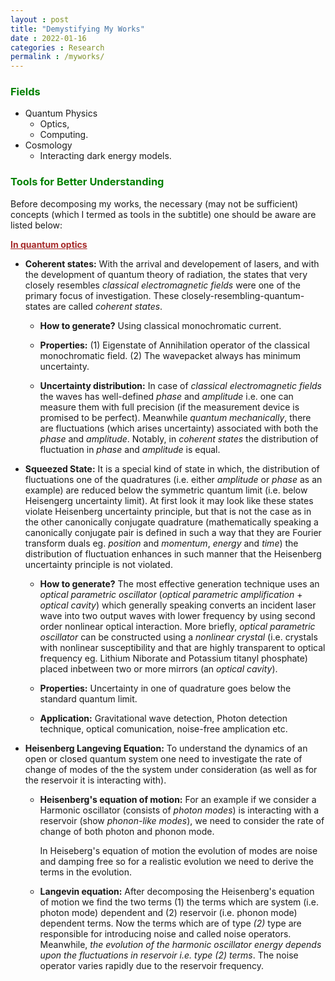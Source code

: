 ```yaml
---
layout : post
title: "Demystifying My Works"
date : 2022-01-16
categories : Research
permalink : /myworks/
---
```


### <span style="color:green"> **Fields** </span>
- Quantum Physics
    - Optics,
    - Computing.
- Cosmology
    - Interacting dark energy models.

### <span style="color:green"> **Tools for Better Understanding** </span>
Before decomposing my works, the necessary (may not be sufficient) concepts (which I termed as tools in the subtitle) one should be aware are listed below:
 
<span style="color:brown"> **<u> In quantum optics </u>** </span>

- **Coherent states:** With the arrival and developement of lasers, and with the development of quantum theory of radiation, the states that very closely resembles *classical electromagnetic fields* were one of the primary focus of investigation. These closely-resembling-quantum-states are called *coherent states*.

    - **How to generate?** Using classical monochromatic current.

    - **Properties:** 
            (1) Eigenstate of Annihilation operator of the classical monochromatic field.
            (2) The wavepacket always has minimum uncertainty.

    - **Uncertainty distribution:** In case of *classical electromagnetic fields* the waves has well-defined *phase* and *amplitude* i.e. one can measure them with full precision (if the measurement device is promised to be perfect). Meanwhile *quantum mechanically*, there are fluctuations (which arises uncertainty) associated with both the *phase* and *amplitude*. Notably, in *coherent states* the distribution of fluctuation in *phase* and *amplitude* is equal.

- **Squeezed State:** It is a special kind of state in which, the distribution of fluctuations one of the quadratures (i.e. either *amplitude* or *phase* as an example) are reduced below the symmetric quantum limit (i.e. below Heisengerg uncertainty limit). At first look it may look like these states violate Heisenberg uncertainty principle, but that is not the case as in the other canonically conjugate quadrature (mathematically speaking a canonically conjugate pair is defined in such a way that they are Fourier transform duals eg. *position* and *momentum*, *energy* and *time*) the distribution of fluctuation enhances in such manner that the Heisenberg uncertainty principle is not violated.

    - **How to generate?** The most effective generation technique uses an *optical parametric oscillator* (*optical parametric amplification* + *optical cavity*) which generally speaking converts an incident laser wave into two output waves with lower frequency by using second order nonlinear optical interaction. More briefly, *optical parametric oscillator* can be constructed using a *nonlinear crystal* (i.e. crystals with nonlinear susceptibility and that are highly transparent to optical frequency eg. Lithium Niborate and Potassium titanyl phosphate) placed inbetween two or more mirrors (an *optical cavity*).

    - **Properties:** Uncertainty in one of quadrature goes below the standard quantum limit.

    - **Application:** Gravitational wave detection, Photon detection technique, optical comunication, noise-free amplication etc.

- **Heisenberg Langeving Equation:** To understand the dynamics of an open or 
    closed quantum system one need to investigate the rate of change of modes of the the system under consideration (as well as for the reservoir it is interacting with). 
    
    - **Heisenberg's equation of motion:**
        For an example if we consider a Harmonic oscillator (consists of *photon modes*) is interacting with a reservoir (show *phonon-like modes*), we need to consider the rate of change of both photon and phonon mode. 
        
        In Heiseberg's equation of motion the evolution of modes are noise and damping free so for a realistic evolution we need to derive the terms in the evolution.

    - **Langevin equation:**
        After decomposing the Heisenberg's equation of motion we find the two terms (1) the terms which are system (i.e. photon mode) dependent and (2) reservoir (i.e. phonon mode) dependent terms. Now the terms which are of type *(2)* type are responsible for introducing noise and called noise operators. Meanwhile, *the evolution of the harmonic oscillator energy depends upon the fluctuations in reservoir i.e. type (2) terms*. The noise operator varies rapidly due to the reservoir frequency.